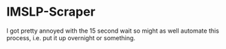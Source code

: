 # IMSLP-Scraper

I got pretty annoyed with the 15 second wait so might as well automate this process, i.e. put it up overnight or something.
